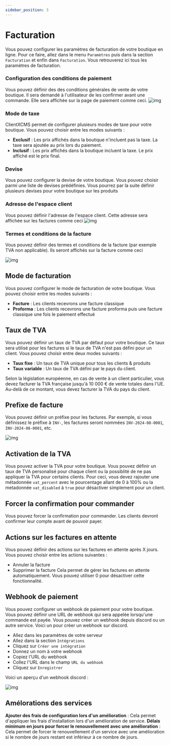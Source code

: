 ```yaml
---
sidebar_position: 3
---
```

# Facturation
Vous pouvez configurer les paramètres de facturation de votre boutique en ligne. Pour ce faire, allez dans le menu `Paramètres` puis dans la section `Facturation` et enfin dans `Facturation`.
Vous retrouverez ici tous les paramètres de facturation.
### Configuration des conditions de paiement
Vous pouvez définir des des conditions générales de vente de votre boutique. Il sera demandé à l'utilisateur de les confirmer avant une commande. Elle sera affichée sur la page de paiement comme ceci.
![img](/img/next_gen/settings/store/billing/cgv.png)
### Mode de taxe
ClientXCMS permet de configurer plusieurs modes de taxe pour votre boutique. Vous pouvez choisir entre les modes suivants :
- **Exclusif** : Les prix affichés dans la boutique n'incluent pas la taxe. La taxe sera ajoutée au prix lors du paiement.
- **Inclusif** : Les prix affichés dans la boutique incluent la taxe. Le prix affiché est le prix final.
### Devise
Vous pouvez configurer la devise de votre boutique. Vous pouvez choisir parmi une liste de devises prédéfinies. Vous pourrez par la suite définir plusieurs devises pour votre boutique sur les produits
### Adresse de l'espace client
Vous pouvez définir l'adresse de l'espace client. Cette adresse sera affichée sur les factures comme ceci
![img](/img/next_gen/settings/store/billing/address.png)
### Termes et conditions de la facture
Vous pouvez définir des termes et conditions de la facture (par exemple TVA non applicable). Ils seront affichés sur la facture comme ceci

![img](/img/next_gen/settings/store/billing/invoice_terms.png)

## Mode de facturation
Vous pouvez configurer le mode de facturation de votre boutique. Vous pouvez choisir entre les modes suivants :
- **Facture** : Les clients recevrons une facture classique
- **Proforma** : Les clients recevrons une facture proforma puis une facture classique une fois le paiement effectué
## Taux de TVA
Vous pouvez définir un taux de TVA par défaut pour votre boutique. Ce taux sera utilisé pour les factures si le taux de TVA n'est pas défini pour un client. Vous pouvez choisir entre deux modes suivants :
- **Taux fixe** : Un taux de TVA unique pour tous les clients & produits
- **Taux variable** : Un taux de TVA défini par le pays du client.

Selon la législation européenne, en cas de vente à un client particulier, vous devez facturer la TVA française jusqu'à 10 000 € de vente totales dans l'UE. Au-delà de ce montant, vous devez facturer la TVA du pays du client. 
## Prefixe de facture
Vous pouvez définir un préfixe pour les factures. Par exemple, si vous définissez le préfixe à `INV-`, les factures seront nommées `INV-2024-08-0001`, `INV-2024-08-0001`, etc.

![img](/img/next_gen/settings/store/billing/invoice_prefix.png)
## Activation de la TVA
Vous pouvez activer la TVA pour votre boutique. Vous pouvez définir un taux de TVA personalisé pour chaque client ou la possiblité de ne pas appliquer la TVA pour certains clients.
Pour ceci, vous devez rajouter une métadonnée `vat_percent` avec le pourcentage allant de 0 à 100% ou la metadonnée `vat_disabled` à `true` pour désactiver simplement pour un client.
## Forcer la confirmation pour commander
Vous pouvez forcer la confirmation pour commander. Les clients devront confirmer leur compte avant de pouvoir payer.
## Actions sur les factures en attente
Vous pouvez définir des actions sur les factures en attente après X jours. Vous pouvez choisir entre les actions suivantes :
- Annuler la facture
- Supprimer la facture
Cela permet de gérer les factures en attente automatiquement. Vous pouvez utiliser 0 pour désactiver cette fonctionnalité.
## Webhook de paiement
Vous pouvez configurer un webhook de paiement pour votre boutique. Vous pouvez définir une URL de webhook qui sera appelée lorsqu'une commande est payée.
Vous pouvez créer un webhook depuis discord ou un autre service. Voici un pour créer un webhook sur discord.
- Allez dans les paramètres de votre serveur
- Allez dans la section `Intégrations`
- Cliquez sur `Créer une intégration`
- Donnez un nom à votre webhook
- Copiez l'URL du webhook
- Collez l'URL dans le champ `URL du webhook`
- Cliquez sur `Enregistrer`

Voici un aperçu d'un webhook discord : 

![img](https://cdn.clientxcms.com/ressources/docs/order.png)

## Amélorations des services
**Ajouter des frais de configuration lors d'un amélioration** : Cela permet d'appliquer les frais d'installation lors d'un amélioration de service.
**Délais minimum en jours pour forcer le renouvellement avec une amélioration** : Cela permet de forcer le renouvellement d'un service avec une amélioration si le nombre de jours restant est inférieur à ce nombre de jours.